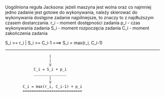 Uogólniona reguła Jacksona: jeżeli maszyna jest wolna oraz co najmniej jedno zadanie jest gotowe do wykonywania, należy skierować do wykonywania dostępne zadanie najpilniejsze, to znaczy to z najdłuższym czasem dostarczania. r_i - moment dostępności zadania p_i - czas wykonywania zadania S_i - moment rozpoczęcia zadania C_i - moment zakończenia zadania

S_i >= r_i | S_i >= C_i-1 ===> S_i = max(r_i, C_i-1)
____________________________________________________
                        |
                        |
                        V
                 C_i = S_i + p_i
                 _______________
                        |
                        V
            C_i = max(r_i, C_i-1) + p_i
            ===========================

